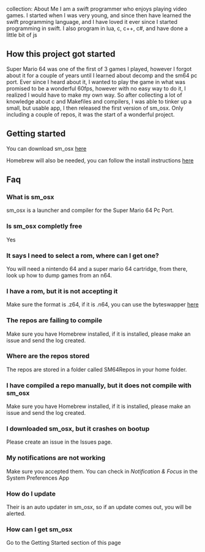 

collection: About Me
I am a swift programmer who enjoys playing video games. I started when I was very young, and since then have learned the swift programming language, and I have loved it ever since I started programming in swift. I also program in lua, c, c++, c#, and have done a little bit of js

## How this project got started
Super Mario 64 was one of the first  of 3 games I played, however I forgot about it for a couple of years until I learned about decomp and the sm64 pc port. Ever since I heard about it, I wanted to play the game in what was promised to be a wonderful 60fps, however with no easy way to do it, I realized I would have to make my own way. So after collecting a lot of knowledge about c and Makefiles and compilers, I was able to tinker up a small, but usable app, I then released the first version of sm_osx. Only including a couple of repos, it was the start of a wonderful project.

## Getting started
You can download sm_osx [here](https://github.com/EmeraldLoc/sm_osx/releases/latest/download/sm_osx.zip)

Homebrew will also be needed, you can follow the install instructions [here](https://brew.sh)

## Faq
### What is sm_osx
sm_osx is a launcher and compiler for the Super Mario 64 Pc Port.
### Is sm_osx completly free
Yes
### It says I need to select a rom, where can I get one?
You will need a nintendo 64 and a super mario 64 cartridge, from there, look up how to dump games from an n64.
### I have a rom, but it is not accepting it
Make sure the format is .z64, if it is .n64, you can use the byteswapper [here](https://hack64.net/tools/swapper.php)
### The repos are failing to compile
Make sure you have Homebrew installed, if it is installed, please make an issue and send the log created.
### Where are the repos stored
The repos are stored in a folder called SM64Repos in your home folder.
### I have compiled a repo manually, but it does not compile with sm_osx
Make sure you have Homebrew installed, if it is installed, please make an issue and send the log created.
### I downloaded sm_osx, but it crashes on bootup
Please create an issue in the Issues page.
### My notifications are not working
Make sure you accepted them. You can check in *Notification & Focus* in the System Preferences App
### How do I update
Their is an auto updater in sm_osx, so if an update comes out, you will be alerted.
### How can I get sm_osx
Go to the Getting Started section of this page
